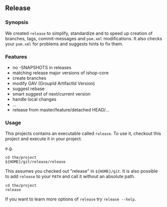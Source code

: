 ## Release
### Synopsis
We created ```release``` to simplify, standardize and to speed up creation of
branches, tags, commit-messages and ```pom.xml``` modifications.
It also checks your ```pom.xml``` for problems and suggests hints to fix them.

### Features
* no -SNAPSHOTS in releases
* matching release major versions of ishop-core
* create branches
* modify GAV (GroupId ArtifactId Version)
* suggest rebase
* smart suggest of next/current version
* handle local changes
* ...
* release from master/feature/detached HEAD/...

### Usage
This projects contains an executable called ```release```. To use it, checkout this
project and execute it in your project.

e.g.
```
cd the/project
${HOME}/git/release/release
```
This assumes you checked out "release" in ```${HOME}/git```. It is also possible
to add ```release``` to your ```PATH``` and call it without an absolute path.
```
cd the/project
release
```

If you want to learn more options of ```release``` try ```release --help```.
